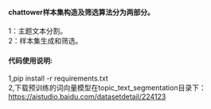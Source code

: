 #### chattower样本集构造及筛选算法分为两部分。
1：主题文本分割。<br>
2：样本集生成和筛选。<br>
#### 代码使用说明:
1,pip install -r requirements.txt<br>
2,下载预训练的词向量模型在topic_text_segmentation目录下：https://aistudio.baidu.com/datasetdetail/224123












